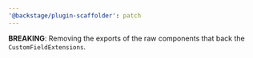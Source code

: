 ```yaml
---
'@backstage/plugin-scaffolder': patch
---
```


**BREAKING**: Removing the exports of the raw components that back the `CustomFieldExtensions`.
